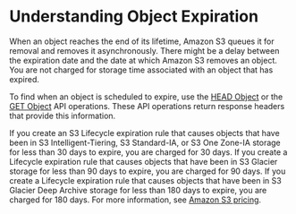 # Understanding Object Expiration<a name="lifecycle-expire-general-considerations"></a>

 When an object reaches the end of its lifetime, Amazon S3 queues it for removal and removes it asynchronously\. There might be a delay between the expiration date and the date at which Amazon S3 removes an object\. You are not charged for storage time associated with an object that has expired\. 

 To find when an object is scheduled to expire, use the [HEAD Object](https://docs.aws.amazon.com/AmazonS3/latest/API/RESTObjectHEAD.html) or the [GET Object](https://docs.aws.amazon.com/AmazonS3/latest/API/RESTObjectGET.html) API operations\. These API operations return response headers that provide this information\. 

If you create an S3 Lifecycle expiration rule that causes objects that have been in S3 Intelligent\-Tiering, S3 Standard\-IA, or S3 One Zone\-IA storage for less than 30 days to expire, you are charged for 30 days\. If you create a Lifecycle expiration rule that causes objects that have been in S3 Glacier storage for less than 90 days to expire, you are charged for 90 days\. If you create a Lifecycle expiration rule that causes objects that have been in S3 Glacier Deep Archive storage for less than 180 days to expire, you are charged for 180 days\. For more information, see [Amazon S3 pricing](https://aws.amazon.com/s3/pricing/)\.